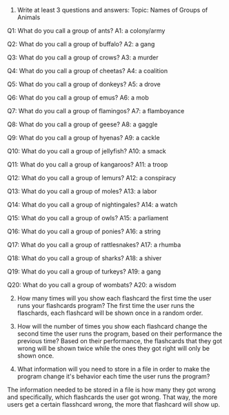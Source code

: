 1. Write at least 3 questions and answers:
Topic: Names of Groups of Animals

Q1: What do you call a group of ants?
A1: a colony/army

Q2: What do you call a group of buffalo?
A2: a gang

Q3: What do you call a group of crows?
A3: a murder

Q4: What do you call a group of cheetas?
A4: a coalition

Q5: What do you call a group of donkeys?
A5: a drove

Q6: What do you call a group of emus?
A6: a mob

Q7: What do you call a group of flamingos?
A7: a flamboyance

Q8: What do you call a group of geese?
A8: a gaggle

Q9: What do you call a group of hyenas?
A9: a cackle

Q10: What do you call a group of jellyfish?
A10: a smack

Q11: What do you call a group of kangaroos?
A11: a troop

Q12: What do you call a group of lemurs?
A12: a conspiracy

Q13: What do you call a group of moles?
A13: a labor

Q14: What do you call a group of nightingales?
A14: a watch

Q15: What do you call a group of owls?
A15: a parliament

Q16: What do you call a group of ponies?
A16: a string

Q17: What do you call a group of rattlesnakes?
A17: a rhumba

Q18: What do you call a group of sharks?
A18: a shiver

Q19: What do you call a group of turkeys?
A19: a gang

Q20: What do you call a group of wombats?
A20: a wisdom

2. How many times will you show each flashcard the first time the user runs your flashcards program?
The first time the user runs the flaschards, each flashcard will be shown once in a random order.

3. How will the number of times you show each flashcard change the second time the user runs the program, based on their performance the previous time?
Based on their performance, the flashcards that they got wrong will be shown twice while the ones they got right will only be shown once. 

4. What information will you need to store in a file in order to make the program change it's behavior each time the user runs the program?

The information needed to be stored in a file is how many they got wrong and specifically, which flashcards the user got wrong. That way, the more users get a certain flasshcard wrong, the more that flashcard will show up. 
